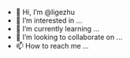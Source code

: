 - 👋 Hi, I’m @ligezhu
- 👀 I’m interested in ...
- 🌱 I’m currently learning ...
- 💞️ I’m looking to collaborate on ...
- 📫 How to reach me ...

<!---
ligezhu/ligezhu is a ✨ special ✨ repository because its `README.md` (this file) appears on your GitHub profile.
You can click the Preview link to take a look at your changes.
--->
